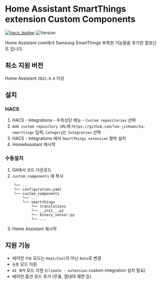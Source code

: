 # Home Assistant SmartThings extension Custom Components

[![hacs_badge](https://img.shields.io/badge/HACS-Custom-41BDF5.svg)](https://github.com/lee-jinhwan/ha-smarttings)
![Version](https://img.shields.io/github/v/release/lee-jinhwan/ha-smarttings)

Home Assistant core에서 Samsung SmartThings 부족한 기능들을 추가한 컴포넌트 입니다.

## 최소 지원 버전
Home Assistant `2022.8.0` 이상

## 설치
### HACS
1. HACS - Integrations - 우측상단 메뉴 - `Custom repositories` 선택
2. `Add custom repository URL`에 `https://github.com/lee-jinhwan/ha-smarttings` 입력, `Category`는 `Integration` 선택
3. HACS - Integrations 에서 `SmartThings extension` 찾아 설치
4. HomeAssistant 재시작

### 수동설치
1. Git에서 코드 다운로드
2. `custom_components` 에 복사
```
    └── ...
    └── configuration.yaml
    └── custom_components
        └── ...
        └── smartthings
            └── translations
            └── __init__.py
            └── binary_sensor.py
            └── ...            
```
3. Home Assistant 재시작

## 지원 기능
 - 에어컨 `자동` 모드는 `Heat/Cool`이 아닌 `Auto`로 변경
 - `송풍` 모드 지원
 - `AI 쾌적` 모드 지원 (`Climate - extension` custom integration 설치 필요)
 - 에어컨 옵션 모드 추가 (무풍, 열대야 쾌면 등)

